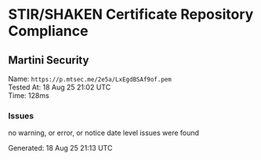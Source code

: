 # STIR/SHAKEN Certificate Repository Compliance

## Martini Security

Name: `https://p.mtsec.me/2e5a/LxEgdBSAf9of.pem`\
Tested At: 18 Aug 25 21:02 UTC\
Time: 128ms

### Issues

no warning, or error, or notice date level issues were found

Generated: 18 Aug 25 21:13 UTC